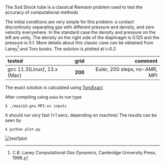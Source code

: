 
The Sod Shock tube is a classical Riemann problem used to test the accuracy of computational methods

The initial conditions are very simple for this problem: a contact discontinuity separating gas with different pressure and density, and zero velocity everywhere. In the standard case the density and pressure on the left are unity, The density on the right side of the diaphragm is 0.125 and the pressure is 0.1. More details about this classic case can be obtained from Laney[^1]  and Toro books.
The solution is plotted at t=0.2

tested       |      grid     | comment
:----------- |:-------------:| -----------:
gcc 11.3(Linux), 13.x (Mac)       | **200**        |  Euler, 200 steps, no-AMR, MPI

The exact solution is calculated using [ToroExact](https://github.com/tahandy/ToroExact)


After compiling using `make` to run type
```
$ ./main1d.gnu.MPI.ex inputs
```
It should run very fast (<1 secs, depending on machine)
The results can be seen by

```
$ python plot.py
```

![test1plot](images/test1.png)



[^1]: C.B. Laney *Computational Gas Dynamics*, Cambridge University Press, 1998.
[^2]: E.F. Toro. *Riemann solvers and numerical methods for fluid dynamics: a practical introduction*. Springer, Berlin, New York, 2009.

